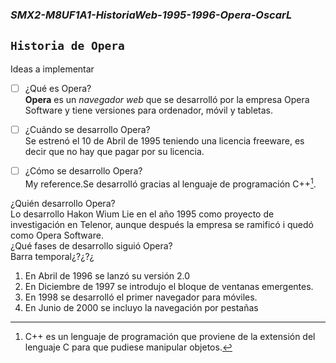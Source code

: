 ### **_SMX2-M8UF1A1-HistoriaWeb-1995-1996-Opera-OscarL_**

## `Historia de Opera`  
Ideas a implementar  
- [ ] ¿Qué es Opera?  
**Opera** es un *navegador web* que se desarrolló por la empresa Opera Software y tiene versiones para ordenador, móvil y tabletas.  
- [ ] ¿Cuándo se desarrollo Opera?  
Se estrenó el 10 de Abril de 1995 teniendo una licencia freeware, es decir que no hay que pagar por su licencia.  
- [ ] ¿Cómo se desarrollo Opera?  
My reference.Se desarrolló gracias al lenguaje de programación C++[^1].  


¿Quién desarrollo Opera?  
Lo desarrollo Hakon Wium Lie en el año 1995 como proyecto de investigación en Telenor, aunque después la empresa se ramificó i quedó como Opera Software.  
¿Qué fases de desarrollo siguió Opera?  
Barra temporal¿?¿?¿
1.  En Abril de 1996 se lanzó su versión 2.0  
2.  En Diciembre de 1997 se introdujo el bloque de ventanas emergentes.  
3.  En 1998 se desarrolló el primer navegador para móviles.  
4.  En Junio de 2000 se incluyo la navegación por pestañas  

[^1]: C++ es un lenguaje de programación que proviene de la extensión del lenguaje C para que pudiese manipular objetos.
